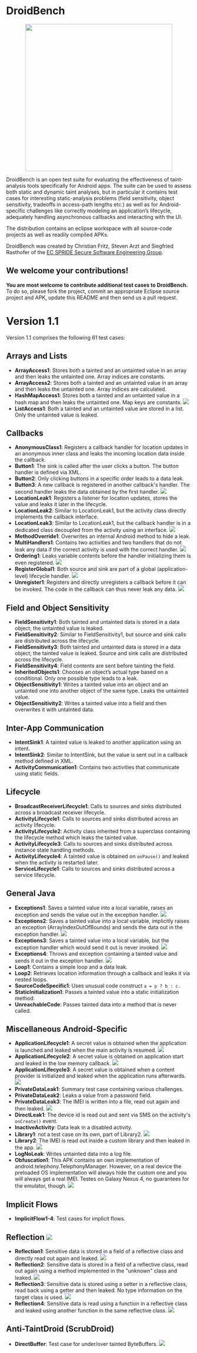 DroidBench
==========
<p align="center">
  <img src="http://sseblog.ec-spride.de/wp-content/uploads/2013/05/droidbench_apps-300x172.png" width="400px"/>
</p>
DroidBench is an open test suite for evaluating the effectiveness of taint-analysis tools specifically for Android apps. 
The suite can be used to assess both static and dynamic taint analyses, but in particular it contains test cases for interesting static-analysis problems (field sensitivity, object sensitivity, tradeoffs in access-path lengths etc.) as well as for Android-specific challenges like correctly modeling an application’s lifecycle, adequately handling asynchronous callbacks and interacting with the UI.

The distribution contains an eclipse workspace with all source-code projects as well as readily compiled APKs.

DroidBench was created by Christian Fritz, Steven Arzt and Siegfried Rasthofer of the [EC SPRIDE Secure Software Engineering Group](http://sse.ec-spride.de/).

We welcome your contributions!
------------------------------
**You are most welcome to contribute additional test cases to DroidBench.** To do so, please fork the project, commit an appropriate Eclipse source project and APK, update this README and then send us a pull request.

Version 1.1
===========
Version 1.1 comprises the following 61 test cases:

Arrays and Lists
----------------
* **ArrayAccess1**: Stores both a tainted and an untainted value in an array and then leaks the untainted one. Array indices are constants.
* **ArrayAccess2**: Stores both a tainted and an untainted value in an array and then leaks the untainted one. Array indices are calculated.
* **HashMapAccess1**: Stores both a tainted and an untainted value in a hash map and then leaks the untainted one. Map keys are constants. <img src="https://raw.github.com/secure-software-engineering/DroidBench/develop/new.gif"/>
* **ListAccess1**: Both a tainted and an untainted value are stored in a list. Only the untainted value is leaked.

Callbacks
---------
* **AnonymousClass1**: Registers a callback handler for location updates in an anonymous inner class and leaks the incoming location data inside the callback.
* **Button1**: The sink is called after the user clicks a button. The button handler is defined via XML.
* **Button2**: Only clicking buttons in a specific order leads to a data leak.
* **Button3**: A new callback is registered in another callback's handler. The second handler leaks the data obtained by the first handler. <img src="https://raw.github.com/secure-software-engineering/DroidBench/develop/new.gif"/>
* **LocationLeak1**: Registers a listener for location updates, stores the value and leaks it later in the lifecycle.
* **LocationLeak2**: Similar to LocationLeak1, but the activity class directly implements the callback interface.
* **LocationLeak3**: Similar to LocationLeak1, but the callback handler is in a dedicated class decoupled from the activity using an interface. <img src="https://raw.github.com/secure-software-engineering/DroidBench/develop/new.gif"/>
* **MethodOverride1**: Overwrites an internal Android method to hide a leak.
* **MultiHandlers1**: Contains two activities and two handlers that do not leak any data if the correct activity is used with the correct handler. <img src="https://raw.github.com/secure-software-engineering/DroidBench/develop/new.gif"/>
* **Ordering1**: Leaks variable contents before the handler initializing them is even registered. <img src="https://raw.github.com/secure-software-engineering/DroidBench/develop/new.gif"/>
* **RegisterGlobal1**: Both source and sink are part of a global (application-level) lifecycle handler. <img src="https://raw.github.com/secure-software-engineering/DroidBench/develop/new.gif"/>
* **Unregister1**: Registers and directly unregisters a callback before it can be invoked. The code in the callback can thus never leak any data. <img src="https://raw.github.com/secure-software-engineering/DroidBench/develop/new.gif"/>

Field and Object Sensitivity
----------------------------
* **FieldSensitivity1**: Both tainted and untainted data is stored in a data object; the untainted value is leaked.
* **FieldSensitivity2**: Similar to FieldSensitivity1, but source and sink calls are distributed across the lifecycle.
* **FieldSensitivity3**: Both tainted and untainted data is stored in a data object; the tainted value is leaked. Source and sink calls are distributed across the lifecycle.
* **FieldSensitivity4**: Field contents are sent before tainting the field.
* **InheritedObjects1**: Chooses an object’s actual type based on a conditional. Only one possible type leads to a leak.
* **ObjectSensitivity1**: Writes a tainted value into an object and an untainted one into another object of the same type. Leaks the untainted value.
* **ObjectSensitivity2**: Writes a tainted value into a field and then overwrites it with untainted data.

Inter-App Communication
-----------------------
* **IntentSink1**: A tainted value is leaked to another application using an intent.
* **IntentSink2**: Similar to IntentSink, but the value is sent out in a callback method defined in XML.
* **ActivityCommunication1**: Contains two activities that communicate using static fields.

Lifecycle
---------
* **BroadcastReceiverLifecycle1**: Calls to sources and sinks distributed across a broadcast receiver lifecycle. 
* **ActivityLifecycle1**: Calls to sources and sinks distributed across an activity lifecycle.
* **ActivityLifecycle2**: Activity class inherited from a superclass containing the lifecycle method which leaks the tainted value.
* **ActivityLifecycle3**: Calls to sources and sinks distributed across instance state handling methods.
* **ActivityLifecycle4**: A tainted value is obtained on `onPause()` and leaked when the activity is restarted later.
* **ServiceLifecycle1**: Calls to sources and sinks distributed across a service lifecycle.

General Java
------------
* **Exceptions1**: Saves a tainted value into a local variable, raises an exception and sends the value out in the exception handler. <img src="https://raw.github.com/secure-software-engineering/DroidBench/develop/new.gif"/>
* **Exceptions2**: Saves a tainted value into a local variable, implicitly raises an exception (ArrayIndexOutOfBounds) and sends the data out in the exception handler. <img src="https://raw.github.com/secure-software-engineering/DroidBench/develop/new.gif"/>
* **Exceptions3**: Saves a tainted value into a local variable, but the exception handler which would send it out is never invoked. <img src="https://raw.github.com/secure-software-engineering/DroidBench/develop/new.gif"/>
* **Exceptions4**: Throws and exception containing a tainted value and sends it out in the exception handler. <img src="https://raw.github.com/secure-software-engineering/DroidBench/develop/new.gif"/>
* **Loop1**: Contains a simple loop and a data leak.
* **Loop2**: Retrieves location information through a callback and leaks it via nested loops.
* **SourceCodeSpecific1**: Uses unusual code construct `a = p ? b : c.`
* **StaticInitialization1**: Passes a tainted value into a static initialization method.
* **UnreachableCode**: Passes tainted data into a method that is never called.

Miscellaneous Android-Specific
------------------------------
* **ApplicationLifecycle1**: A secret value is obtained when the application is launched and leaked when the main activity is resumed. <img src="https://raw.github.com/secure-software-engineering/DroidBench/develop/new.gif"/>
* **ApplicationLifecycle2**: A secret value is obtained on application start and leaked in the low memory callback. <img src="https://raw.github.com/secure-software-engineering/DroidBench/develop/new.gif"/>
* **ApplicationLifecycle3**: A secret value is obtained when a content provider is initialized and leaked when the application runs afterwards. <img src="https://raw.github.com/secure-software-engineering/DroidBench/develop/new.gif"/>
* **PrivateDataLeak1**: Summary test case containing various challenges.
* **PrivateDataLeak2**: Leaks a value from a password field.
* **PrivateDataLeak3**: The IMEI is written into a file, read out again and then leaked. <img src="https://raw.github.com/secure-software-engineering/DroidBench/develop/new.gif"/>
* **DirectLeak1**: The device id is read out and sent via SMS on the activity's `onCreate()` event.
* **InactiveActivity**: Data leak in a disabled activity.
* **Library1**: not a test case on its own, part of Library2.  <img src="https://raw.github.com/secure-software-engineering/DroidBench/develop/new.gif"/>
* **Library2**: The IMEI is read out inside a custom library and then leaked in the app. <img src="https://raw.github.com/secure-software-engineering/DroidBench/develop/new.gif"/>
* **LogNoLeak**: Writes untainted data into a log file.
* **Obfuscation1**: This APK contains an own implementation of android.telephony.TelephonyManager. However, on a real device the preloaded OS implementation will always hide the custom one and you will always get a real IMEI. Testes on Galaxy Nexus 4, no guarantees for the emulator, though. <img src="https://raw.github.com/secure-software-engineering/DroidBench/develop/new.gif"/>

Implicit Flows
--------------
* **ImplicitFlow1-4**: Test cases for implicit flows.

Reflection <img src="https://raw.github.com/secure-software-engineering/DroidBench/develop/new.gif"/>
----------
* **Reflection1**: Sensitive data is stored in a field of a reflective class and directly read out again and leaked. <img src="https://raw.github.com/secure-software-engineering/DroidBench/develop/new.gif"/>
* **Reflection2**: Sensitive data is stored in a field of a reflective class, read out again using a method implemented in the "unknown" class and leaked. <img src="https://raw.github.com/secure-software-engineering/DroidBench/develop/new.gif"/>
* **Reflection3**: Sensitive data is stored using a setter in a reflective class, read back using a getter and then leaked. No type information on the target class is used. <img src="https://raw.github.com/secure-software-engineering/DroidBench/develop/new.gif"/>
* **Reflection4**: Sensitive data is read using a function in a reflective class and leaked using another function in the same reflective class. <img src="https://raw.github.com/secure-software-engineering/DroidBench/develop/new.gif"/>

Anti-TaintDroid (ScrubDroid)
----------------------------
* **DirectBuffer**: Test case for under/over tainted ByteBuffers. <img src="https://raw.github.com/secure-software-engineering/DroidBench/develop/new.gif"/>
